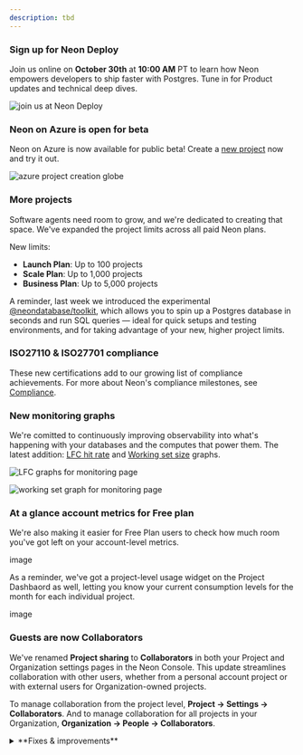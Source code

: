 ```yaml
---
description: tbd
---
```


### Sign up for Neon Deploy

Join us online on **October 30th** at **10:00 AM** PT to learn how Neon empowers developers to ship faster with Postgres. Tune in for Product updates and technical deep dives.

![join us at Neon Deploy](/docs/relnotes/neon-deploy.png)

### Neon on Azure is open for beta

Neon on Azure is now available for public beta! Create a [new project](https://console.neon.tech/app/projects/new?provider=azure) now and try it out.

![azure project creation globe](/docs/relnotes/azure_beta.png)

### More projects

Software agents need room to grow, and we're dedicated to creating that space. We've expanded the project limits across all paid Neon plans.

New limits:

- **Launch Plan**: Up to 100 projects
- **Scale Plan**: Up to 1,000 projects
- **Business Plan**: Up to 5,000 projects

A reminder, last week we introduced the experimental [@neondatabase/toolkit](https://github.com/neondatabase/toolkit), which allows you to spin up a Postgres database in seconds and run SQL queries &#8212; ideal for quick setups and testing environments, and for taking advantage of your new, higher project limits.

### **ISO27110 & ISO27701 compliance**

These new certifications add to our growing list of compliance achievements. For more about Neon's compliance milestones, see [Compliance](/docs/security/compliance).

### New monitoring graphs

We're comitted to continuously improving observability into what's happening with your databases and the computes that power them. The latest addition: [LFC hit rate](/docs/introduction/monitoring-page#local-file-cache-hit-rate) and [Working set size](/docs/introduction/monitoring-page#working-set-size) graphs.

<div style={{ display: 'flex' }}>
  <div style={{ flex: 1, paddingRight: '20px' }}>

![LFC graphs for monitoring page](/docs/introduction/working_set_size.png)

  </div>
  <div style={{ flex: 1 }}>

![working set graph for monitoring page](/docs/introductionlocal_file_cache_hit_rate)

  </div>
</div>

### At a glance account metrics for Free plan

We're also making it easier for Free Plan users to check how much room you've got left on your account-level metrics.

image

As a reminder, we've got a project-level usage widget on the Project Dashbaord as well, letting you know your current consumption levels for the month for each individual project.

image

### Guests are now Collaborators

We've renamed **Project sharing** to **Collaborators** in both your Project and Organization settings pages in the Neon Console. This update streamlines collaboration with other users, whether from a personal account project or with external users for Organization-owned projects.

To manage collaboration from the project level, **Project → Settings → Collaborators**. And to manage collaboration for all projects in your Organization, **Organization → People → Collaborators**.

<details>
<summary>**Fixes & improvements**</summary>

- We've removed deprecated language and actions from the Neon CLI. A few months ago, we started calling your root branch `default` instead of `primary`. The CLI now reflects this change: `primary` is no more, it's `default` everywhere. For more info, see [set-default](/docs/reference/cli-branches#set-default).
- Added support for organization scopes in Neon OAuth, including create, read, update, delete, and manage organization permissions. See [Neon OAuth integration](/docs/guides/oauth-integration) for details.
- Added an account selector to let users choose between personal and organization accounts when submitting a support ticket. This prevents issues for users with both free and paid accounts.
- Fixed a UI issue where very long parent branch names broke the layout on the Branches view.
- Resolved an issue where paid users incorrectly received alerts for hitting their monthly compute limits.
- Corrected a display issue on the Monitoring page where charts showed an inaccurate pattern of breaks for autoscaling computes.

</details>
